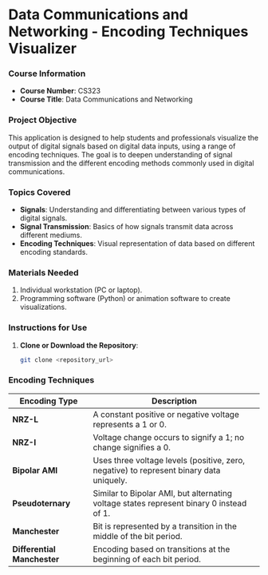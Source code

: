 # Data Communications and Networking - Encoding Techniques Visualizer

### Course Information
- **Course Number**: CS323
- **Course Title**: Data Communications and Networking

### Project Objective
This application is designed to help students and professionals visualize the output of digital signals based on digital data inputs, using a range of encoding techniques. The goal is to deepen understanding of signal transmission and the different encoding methods commonly used in digital communications.

### Topics Covered
- **Signals**: Understanding and differentiating between various types of digital signals.
- **Signal Transmission**: Basics of how signals transmit data across different mediums.
- **Encoding Techniques**: Visual representation of data based on different encoding standards.

### Materials Needed
1. Individual workstation (PC or laptop).
2. Programming software (Python) or animation software to create visualizations.

### Instructions for Use
1. **Clone or Download the Repository**: 
   ```bash
   git clone <repository_url>

### Encoding Techniques
| Encoding Type           | Description                                                                                 |
|-------------------------|---------------------------------------------------------------------------------------------|
| **NRZ-L**               | A constant positive or negative voltage represents a 1 or 0.                                |
| **NRZ-I**               | Voltage change occurs to signify a 1; no change signifies a 0.                              |
| **Bipolar AMI**         | Uses three voltage levels (positive, zero, negative) to represent binary data uniquely.     |
| **Pseudoternary**       | Similar to Bipolar AMI, but alternating voltage states represent binary 0 instead of 1.     |
| **Manchester**          | Bit is represented by a transition in the middle of the bit period.                         |
| **Differential Manchester** | Encoding based on transitions at the beginning of each bit period.                      |


